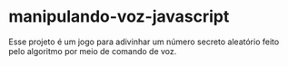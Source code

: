 # manipulando-voz-javascript
Esse projeto é um jogo para adivinhar um número secreto aleatório feito pelo algoritmo por meio de comando de voz.
